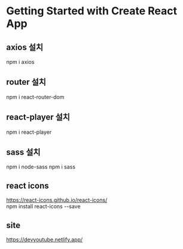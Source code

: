 # Getting Started with Create React App

## axios 설치

npm i axios

## router 설치

npm i react-router-dom

## react-player 설치

npm i react-player

## sass 설치

npm i node-sass
npm i sass

## react icons

https://react-icons.github.io/react-icons/  
npm install react-icons --save

## site

https://devyoutube.netlify.app/
